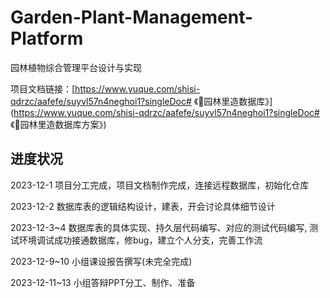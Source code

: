 # Garden-Plant-Management-Platform
园林植物综合管理平台设计与实现

项目文档链接：[https://www.yuque.com/shisi-qdrzc/aafefe/suyvl57n4neghoi1?singleDoc# 《🌲园林里造数据库》](https://www.yuque.com/shisi-qdrzc/aafefe/suyvl57n4neghoi1?singleDoc# 《🌲园林里造数据库方案》)

## 进度状况
2023-12-1 项目分工完成，项目文档制作完成，连接远程数据库，初始化仓库

2023-12-2 数据库表的逻辑结构设计，建表，开会讨论具体细节设计

2023-12-3~4 数据库表的具体实现、持久层代码编写、对应的测试代码编写, 测试环境调试成功接通数据库，修bug，建立个人分支，完善工作流

2023-12-9~10 小组课设报告撰写(未完全完成)

2023-12-11~13 小组答辩PPT分工、制作、准备
